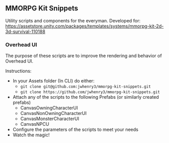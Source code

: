 ## MMORPG Kit Snippets
Utility scripts and components for the everyman.
Developed for:
https://assetstore.unity.com/packages/templates/systems/mmorpg-kit-2d-3d-survival-110188

### Overhead UI
The purpose of these scripts are to improve the rendering and behavior of Overhead UI.

Instructions:
- In your Assets folder (In CLI) do either:
    - `git clone git@github.com:jwhenry3/mmorpg-kit-snippets.git`
    - `git clone https://github.com/jwhenry3/mmorpg-kit-snippets.git`
- Attach any of the scripts to the following Prefabs (or similarly created prefabs)
    - CanvasOwningCharacterUI
    - CanvasNonOwningCharacterUI
    - CanvasMonsterCharacterUI
    - CanvasNPCU
- Configure the parameters of the scripts to meet your needs
- Watch the magic!
